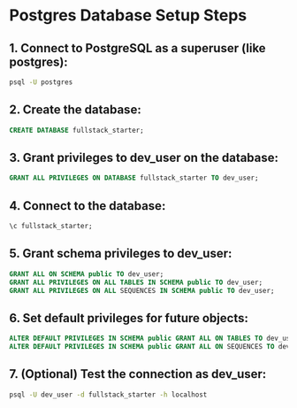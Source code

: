 # Postgres Database Setup Steps

## 1. Connect to PostgreSQL as a superuser (like postgres):
```bash
psql -U postgres
```

## 2. Create the database:
```sql
CREATE DATABASE fullstack_starter;
```

## 3. Grant privileges to dev_user on the database:
```sql
GRANT ALL PRIVILEGES ON DATABASE fullstack_starter TO dev_user;
```

## 4. Connect to the database:
```sql
\c fullstack_starter;
```

## 5. Grant schema privileges to dev_user:
```sql
GRANT ALL ON SCHEMA public TO dev_user;
GRANT ALL PRIVILEGES ON ALL TABLES IN SCHEMA public TO dev_user;
GRANT ALL PRIVILEGES ON ALL SEQUENCES IN SCHEMA public TO dev_user;
```

## 6. Set default privileges for future objects:
```sql
ALTER DEFAULT PRIVILEGES IN SCHEMA public GRANT ALL ON TABLES TO dev_user;
ALTER DEFAULT PRIVILEGES IN SCHEMA public GRANT ALL ON SEQUENCES TO dev_user;
```

## 7. (Optional) Test the connection as dev_user:
```bash
psql -U dev_user -d fullstack_starter -h localhost
```
